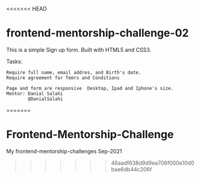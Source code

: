 <<<<<<< HEAD
# frontend-mentorship-challenge-02

This is a simple Sign up form.
Built with HTML5 and CSS3.

Tasks:

    Require full name, email addres, and Birth's date.
    Require agreement for Temrs and Conditions

    Page and form are responsive  Desktop, Ipad and Iphone's size.
    Mentor: Danial Salahi 
            @DanialSalahi
=======
# Frontend-Mentorship-Challenge
My frontend-mentorship-challenges Sep-2021
>>>>>>> 46aadf638d9d9ea706f000e10d0bae6db44c206f
